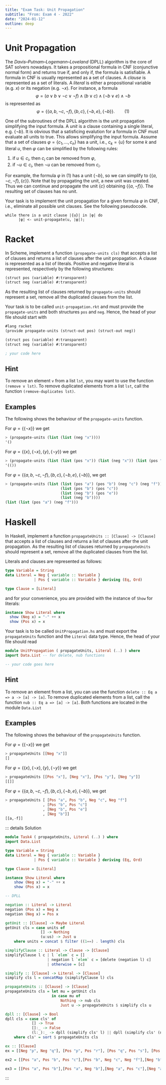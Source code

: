 ```yaml
---
title: "Exam Task: Unit Propagation"
subtitle: "From: Exam 4 - 2022"
date: "2024-01-12"
outline: deep
---
```


# Unit Propagation

The *Davis–Putnam–Logemann–Loveland* (DPLL) algorithm is the core of SAT solvers nowadays. It takes
a propositional formula in CNF (conjunctive normal form) and returns true if, and only if, the
formula is satisfiable. A formula in CNF is usually represented as a set of clauses. A *clause*
is represented as a set of literals. A *literal* is either a propositional variable (e.g. $x$)
or its negation (e.g. $\neg x$). For instance, a formula 
$$
 \varphi=(a\vee b\vee \neg c\vee\neg f)\wedge(b\vee c)\wedge(\neg b\vee e)\wedge \neg b
$$
is represented as 
$$
  \varphi=\{\{a,b,\neg c,\neg f\}, \{b,c\}, \{\neg b, e\}, \{\neg b\}\}. \qquad (1)
$$

One of the subroutines of the DPLL algorithm is the unit propagation simplifying the input formula.
A *unit* is a clause containing a single literal, e.g. $\{\neg b\}$.  It is obvious that a
satisficing evalution for a formula in CNF must evaluate all units to true.  This allows simplifying
the input formula. Assume that a set of clauses $\varphi=\{c_1,\ldots,c_n\}$ has a unit, i.e.,
$c_k=\{u\}$ for some $k$ and literal $u$, then $\varphi$ can be simplified by the following rules:

1. if $u\in c_i$, then $c_i$ can be removed from $\varphi$,
2. if $\neg u\in c_i$, then $\neg u$ can be removed from $c_i$.

For example, the formula $\varphi$ in $(1)$ has a unit $\{\neg b\}$, so we can simplify to
$\{\{a,\neg c,\neg f\}, \{c\}\}$. Note that by propagating the unit, a new unit was created. Thus we
can continue and propagate the unit $\{c\}$ obtaining $\{\{a,\neg f\}\}$. The resulting set of
clauses has no unit.

Your task is to implement the unit propagation for a given formula $\varphi$ in CNF, i.e., eliminate
all possible unit clauses. See the following pseudocode.
```
while there is a unit clause |{u}| in |φ| do
      |φ| <- unit-propagate(u, |φ|);
```

# Racket

In Scheme, implement a function `(propagate-units cls)` that accepts a list of
clauses and returns a list of clauses after the unit propagation.  A clause is represented as a list
of literals. Positive and negative literal is represented, respectively by the following structures:
```scheme
(struct pos (variable) #:transparent)
(struct neg (variable) #:transparent)
```
As the resulting list of clauses returned by `propagate-units` should represent 
a set, remove all the duplicated clauses from the list.

Your task is to be called `unit-propagation.rkt` and must provide the `propagate-units` and 
both structures `pos` and `neg`.  Hence, the head of your file should start with
```scheme
#lang racket
(provide propagate-units (struct-out pos) (struct-out neg))

(struct pos (variable) #:transparent)
(struct neg (variable) #:transparent)  

; your code here
```

## Hint
To remove an element `v` from a list `lst`, 
you may want to use the function `(remove v lst)`. 
To remove duplicated elements from a list `lst`, 
call the function `(remove-duplicates lst)`.

## Examples
The following shows the behaviour of the `propagate-units` function.

For $\varphi=\{\{\neg x\}\}$ we get 
```scheme
> (propagate-units (list (list (neg "x"))))
'()
```

For $\varphi=\{\{x\}, \{\neg x\},\{y\},\{\neg y\}\}$ we get 
```scheme
> (propagate-units (list (list (pos "x")) (list (neg "x")) (list (pos "y")) (list (neg "y"))))
'(())
```

For $\varphi=\{\{a,b,\neg c,\neg f\}, \{b,c\}, \{\neg b, e\}, \{\neg b\}\}$, we get
```scheme
> (propagate-units (list (list (pos "a") (pos "b") (neg "c") (neg "f")) 
                         (list (pos "b") (pos "c"))
                         (list (neg "b") (pos "e"))
                         (list (neg "b"))))
(list (list (pos "a") (neg "f")))
```
  
# Haskell

In Haskell, implement a function
`propagateUnits :: [Clause] -> [Clause]` that accepts
a list of clauses and returns a list of clauses after the unit propagation.
As the resulting list of clauses returned by `propagateUnits` should represent 
a set, remove all the duplicated clauses from the list.

Literals and clauses are represented as follows:
```haskell
type Variable = String
data Literal = Neg { variable :: Variable }
             | Pos { variable :: Variable } deriving (Eq, Ord)

type Clause = [Literal]
```
and for your convenience, you are provided with the instance of `Show` for literals:
```haskell
instance Show Literal where
  show (Neg x) = "-" ++ x
  show (Pos x) = x
```

Your task is to be called `UnitPropagation.hs` and must export the `propagateUnits` 
function and the `Literal` data type.
Hence, the head of your file should read

```haskell
module UnitPropagation ( propagateUnits, Literal (..) ) where
import Data.List -- for delete, nub functions

-- your code goes here
```

## Hint

To remove an element from a list, you can use the function 
`delete :: Eq a => a -> [a] -> [a]`. 
To remove duplicated elements from a list, 
call the function `nub :: Eq a => [a] -> [a]`.
Both functions are located in the module `Data.List`

## Examples
The following shows the behaviour of the `propagateUnits` function.

For $\varphi=\{\{\neg x\}\}$ we get 
```haskell
> propagateUnits [[Neg "x"]]
[]
```

For $\varphi=\{\{x\}, \{\neg x\}, \{y\}, \{\neg y\}\}$ we get 
```haskell
> propagateUnits [[Pos "x"], [Neg "x"], [Pos "y"], [Neg "y"]]
[[]]
```

For $\varphi=\{\{a,b,\neg c,\neg f\}, \{b,c\}, \{\neg b, e\}, \{\neg b\}\}$, we get
```haskell
> propagateUnits [ [Pos "a", Pos "b", Neg "c", Neg "f"]
                 , [Pos "b", Pos "c"]
                 , [Neg "b", Pos "e"]
                 , [Neg "b"]]
[[a,-f]]
```

::: details Solution
```haskell
module Task4 ( propagateUnits, Literal (..) ) where
import Data.List

type Variable = String
data Literal = Neg { variable :: Variable }
             | Pos { variable :: Variable } deriving (Eq, Ord)

type Clause = [Literal]

instance Show Literal where
    show (Neg x) = "-" ++ x
    show (Pos x) = x

-- DPLL

negation :: Literal -> Literal
negation (Pos x) = Neg x
negation (Neg x) = Pos x

getUnit :: [Clause] -> Maybe Literal
getUnit cls = case units of
                [] -> Nothing
                (u:us) -> Just u
    where units = concat $ filter ((1==) . length) cls

simplifyClause :: Literal -> Clause -> [Clause]
simplifyClause l c | l `elem` c = []
                   | negation l `elem` c = [delete (negation l) c]
                   | otherwise = [c]

simplify :: [Clause] -> Literal -> [Clause]
simplify cls l = concatMap (simplifyClause l) cls

propagateUnits :: [Clause] -> [Clause]
propagateUnits cls = let mu = getUnit cls
                     in case mu of
                         Nothing -> nub cls
                         Just u -> propagateUnits $ simplify cls u 

dpll :: [Clause] -> Bool
dpll cls = case cls' of
            [] -> True
            []:_ -> False
            (l:_):_ -> dpll (simplify cls' l) || dpll (simplify cls' (negation l))
    where cls' = sort $ propagateUnits cls                  

ex :: [Clause]
ex = [[Neg "p", Neg "q"], [Pos "p", Pos "r"], [Pos "q", Pos "s"], [Pos "s"]]

ex2 = [[Pos "a", Pos "b", Pos "c"],[Pos "b", Neg "c", Neg "f"],[Neg "b", Pos "e"],[Neg "b"]]

ex3 = [[Pos "a", Pos "b"],[Pos "a", Neg "b"],[Neg "a", Pos "c"],[Neg "a", Neg "c"]]
```
:::
